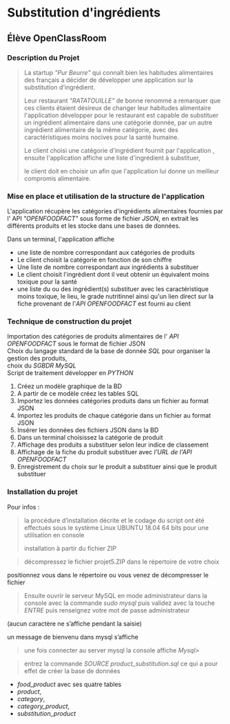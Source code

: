 ﻿# Substitution d'ingrédients

## Élève OpenClassRoom

### Description du Projet

>La startup *"Pur Beurre"* qui connaît bien les habitudes alimentaires des français a décider de développer une application sur la substitution d'ingrédient.
>
>Leur restaurant *"RATATOUILLE"* de bonne renommé a remarquer que ces clients étaient désireux de changer leur habitudes alimentaire
l'application développer pour le restaurant est capable de substituer un ingrédient alimentaire dans une catégorie donnée, par un autre ingrédient alimentaire de la même catégorie, avec des caractéristiques moins nocives pour la santé humaine.
>
>Le client choisi une catégorie d'ingrédient fournit par l'application , ensuite l'application affiche une liste d'ingrédient à substituer,
>
>le client doit en choisir un afin que l'application lui donne un meilleur compromis alimentaire.

### Mise en place et utilisation de la structure de l'application

L'application récupère les catégories d'ingrédients alimentaires fournies par l' API *"OPENFOODFACT"* sous forme de fichier *JSON*, en extrait les différents produits et les stocke dans une bases de données.

Dans un terminal, l'application affiche
* une liste de nombre correspondant aux catégories de produits
* Le client choisit la catégorie en fonction de son chiffre
* Une liste  de nombre correspondant aux ingrédients à substituer
* Le client choisit l'ingrédient dont il veut obtenir un équivalent moins toxique pour la santé
* une liste du ou des ingrédient(s) substituer avec les caractéristique moins toxique, le lieu, le grade nutritinnel ainsi qu'un lien direct sur la fiche provenant de l'*API OPENFOODFACT* est fourni au client

### Technique de construction du projet

Importation des catégories de produits alimentaires de l' *API OPENFOODFACT* sous le format de fichier JSON  
Choix du langage standard de la base de donnée *SQL* pour organiser la gestion des produits,  
choix du *SGBDR MySQL*  
Script de traitement développer en *PYTHON*

1. Créez un modèle graphique de la BD
2. A partir de ce modèle créez les tables SQL
3. Importez les données catégories produits dans un fichier au format JSON
4. Importez les produits de chaque catégorie dans un fichier au format JSON
5. Insérer les données des fichiers JSON dans la BD
6. Dans un terminal choisissez la catégorie de produit
7. Affichage des produits a substituer selon leur indice de classement
8. Affichage de la fiche du produit substituer avec *l'URL de l'API OPENFOODFACT*
9. Enregistrement du choix sur le produit a substituer ainsi que le produit substituer





### Installation du projet 

Pour infos :

>la procédure d’installation décrite et le codage du script ont été effectués
>sous le système Linux UBUNTU 18.04 64 bits pour une utilisation en console
>
>installation à partir du fichier ZIP

>décompressez le fichier projet5.ZIP dans le répertoire de votre choix 

positionnez vous dans le répertoire ou vous venez de décompresser le fichier

>Ensuite ouvrir le serveur MySQL en mode administrateur dans la console
>avec la commande *sudo mysql* puis validez avec la touche *ENTRE* 
>puis renseignez votre mot de passe administrateur

(aucun caractère ne s’affiche pendant la saisie)

un message de bienvenu dans mysql s’affiche

>une fois connecter au server mysql la console affiche *Mysql>*

>entrez la commande *SOURCE product_substitution.sql* ce qui a pour effet de créer la base de données

* *food_product* avec ses quatre tables
* *product*,
* *category*,
* *category_product*,
* *substitution_product*


